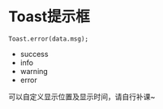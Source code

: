 # Toast提示框

~~~
Toast.error(data.msg);
~~~

* success
* info
* warning
* error

可以自定义显示位置及显示时间，请自行补课~
